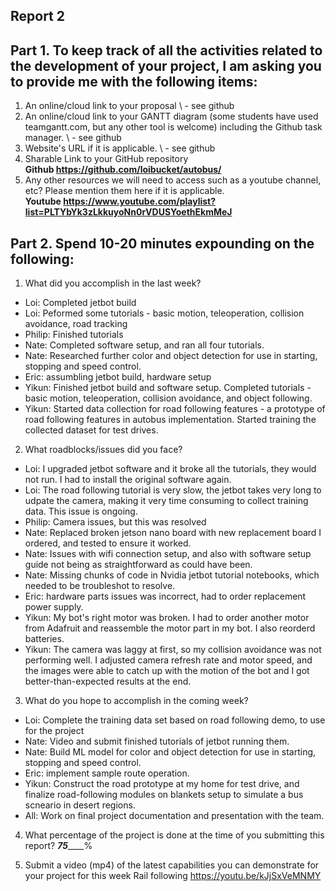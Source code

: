 Report 2
-----------

Part 1. To keep track of all the activities related to the development of your project, I am asking you to provide me with the following items:
-----------
1. An online/cloud link to your proposal
\ - see github
2. An online/cloud link to your GANTT diagram (some students have used teamgantt.com, but any other tool is welcome) including the Github task manager.
\ - see github
3. Website's URL if it is applicable.
\ - see github
4. Sharable Link to your GitHub repository
\
**Github https://github.com/loibucket/autobus/**
5. Any other resources we will need to access such as a youtube channel, etc? Please mention them here if it is applicable.
\
**Youtube https://www.youtube.com/playlist?list=PLTYbYk3zLkkuyoNn0rVDUSYoethEkmMeJ**

Part 2. Spend 10-20 minutes expounding on the following:
------------
1. What did you accomplish in the last week?
- Loi: Completed jetbot build
- Loi: Peformed some tutorials - basic motion, teleoperation, collision avoidance, road tracking
- Philip: Finished tutorials
- Nate: Completed software setup, and ran all four tutorials.
- Nate: Researched further color and object detection for use in starting, stopping and speed control.
- Eric: assumbling jetbot build, hardware setup
- Yikun: Finished jetbot build and software setup. Completed tutorials - basic motion, teleoperation, collision avoidance, and object following.
- Yikun: Started data collection for road following features - a prototype of road following features in autobus implementation. Started training the collected dataset for test drives.

2. What roadblocks/issues did you face?
- Loi: I upgraded jetbot software and it broke all the tutorials, they would not run.  I had to install the original software again.
- Loi: The road following tutorial is very slow, the jetbot takes very long to udpate the camera, making it very time consuming to collect training data.  This issue is ongoing.
- Philip: Camera issues, but this was resolved
- Nate: Replaced broken jetson nano board with new replacement board I ordered, and tested to ensure it worked.
- Nate: Issues with wifi connection setup, and also with software setup guide not being as straightforward as could have been.
- Nate: Missing chunks of code in Nvidia jetbot tutorial notebooks, which needed to be troubleshot to resolve.
- Eric: hardware parts issues was incorrect, had to order replacement power supply.
- Yikun: My bot's right motor was broken. I had to order another motor from Adafruit and reassemble the motor part in my bot. I also reorderd batteries.
- Yikun: The camera was laggy at first, so my collision avoidance was not performing well. I adjusted camera refresh rate and motor speed, and the images were able to catch up with the motion of the bot and I got better-than-expected results at the end.

3. What do you hope to accomplish in the coming week?
- Loi: Complete the training data set based on road following demo, to use for the project
- Nate: Video and submit finished tutorials of jetbot running them.
- Nate: Build ML model for color and object detection for use in starting, stopping and speed control.
- Eric: implement sample route operation. 
- Yikun: Construct the road prototype at my home for test drive, and finalize road-following modules on blankets setup to simulate a bus scneario in desert regions.
- All: Work on final project documentation and presentation with the team.

4. What percentage of the project is done at the time of you submitting this report? ___75_______%

5. Submit a video (mp4) of the latest capabilities you can demonstrate for your project  for this week
Rail following https://youtu.be/kJjSxVeMNMY
